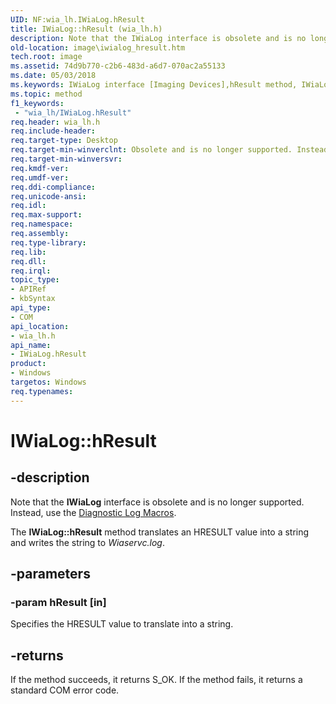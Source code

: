 ```yaml
---
UID: NF:wia_lh.IWiaLog.hResult
title: IWiaLog::hResult (wia_lh.h)
description: Note that the IWiaLog interface is obsolete and is no longer supported.
old-location: image\iwialog_hresult.htm
tech.root: image
ms.assetid: 74d9b770-c2b6-483d-a6d7-070ac2a55133
ms.date: 05/03/2018
ms.keywords: IWiaLog interface [Imaging Devices],hResult method, IWiaLog.hResult, IWiaLog::hResult, IWiaLog_e581a82d-60c1-45e3-9d5a-fcac2b4d9c9c.xml, hResult, hResult method [Imaging Devices], hResult method [Imaging Devices],IWiaLog interface, image.iwialog_hresult, wia_lh/IWiaLog::hResult
ms.topic: method
f1_keywords:
 - "wia_lh/IWiaLog.hResult"
req.header: wia_lh.h
req.include-header: 
req.target-type: Desktop
req.target-min-winverclnt: Obsolete and is no longer supported. Instead, use the Diagnostic Log Macros.
req.target-min-winversvr: 
req.kmdf-ver: 
req.umdf-ver: 
req.ddi-compliance: 
req.unicode-ansi: 
req.idl: 
req.max-support: 
req.namespace: 
req.assembly: 
req.type-library: 
req.lib: 
req.dll: 
req.irql: 
topic_type:
- APIRef
- kbSyntax
api_type:
- COM
api_location:
- wia_lh.h
api_name:
- IWiaLog.hResult
product:
- Windows
targetos: Windows
req.typenames: 
---
```


# IWiaLog::hResult

## -description

Note that the **IWiaLog** interface is obsolete and is no longer supported. Instead, use the [Diagnostic Log Macros](https://docs.microsoft.com/windows-hardware/drivers/ddi/_image/index).

The **IWiaLog::hResult** method translates an HRESULT value into a string and writes the string to *Wiaservc.log*.

## -parameters

### -param hResult [in]

Specifies the HRESULT value to translate into a string.

## -returns

If the method succeeds, it returns S_OK. If the method fails, it returns a standard COM error code.
